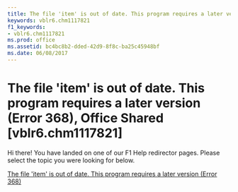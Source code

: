 ```yaml
---
title: The file 'item' is out of date. This program requires a later version (Error 368), Office Shared [vblr6.chm1117821]
keywords: vblr6.chm1117821
f1_keywords:
- vblr6.chm1117821
ms.prod: office
ms.assetid: bc4bc8b2-dded-42d9-8f8c-ba25c45948bf
ms.date: 06/08/2017
---
```



# The file 'item' is out of date. This program requires a later version (Error 368), Office Shared [vblr6.chm1117821]

Hi there! You have landed on one of our F1 Help redirector pages. Please select the topic you were looking for below.

[The file 'item' is out of date. This program requires a later version (Error 368)](http://msdn.microsoft.com/library/4b751a0b-3b4a-16b2-b2d6-6f3f7218aca4%28Office.15%29.aspx)

